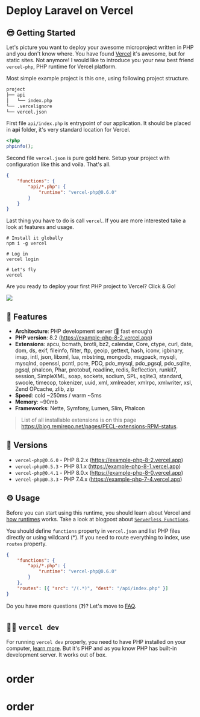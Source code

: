 # Deploy Laravel on Vercel

## 😎 Getting Started

Let's picture you want to deploy your awesome microproject written in PHP and you don't know where. You have found [Vercel](https://vercel.com) it's awesome, but for static sites. Not anymore! I would like to introduce you your new best friend `vercel-php`, PHP runtime for Vercel platform.

Most simple example project is this one, using following project structure.

```sh
project
├── api
│   └── index.php
└── .vercelignore
└── vercel.json
```

First file `api/index.php` is entrypoint of our application. It should be placed in **api** folder, it's very standard location for Vercel.

```php
<?php
phpinfo();
```

Second file `vercel.json` is pure gold here. Setup your project with configuration like this and voila. That's all.

```json
{
    "functions": {
        "api/*.php": {
            "runtime": "vercel-php@0.6.0"
        }
    }
}
```

Last thing you have to do is call `vercel`. If you are more interested take a look at features and usage.

```
# Install it globally
npm i -g vercel

# Log in
vercel login

# Let's fly
vercel
```

Are you ready to deploy your first PHP project to Vercel? Click & Go!

<a href="https://vercel.com/new/project?template=https://github.com/juicyfx/vercel-examples/tree/master/php"><img src="https://vercel.com/button"></a>

## 🤗 Features

-   **Architecture**: PHP development server (🚀 fast enough)
-   **PHP version**: 8.2 (https://example-php-8-2.vercel.app)
-   **Extensions**: apcu, bcmath, brotli, bz2, calendar, Core, ctype, curl, date, dom, ds, exif, fileinfo, filter, ftp, geoip, gettext, hash, iconv, igbinary, imap, intl, json, libxml, lua, mbstring, mongodb, msgpack, mysqli, mysqlnd, openssl, pcntl, pcre, PDO, pdo_mysql, pdo_pgsql, pdo_sqlite, pgsql, phalcon, Phar, protobuf, readline, redis, Reflection, runkit7, session, SimpleXML, soap, sockets, sodium, SPL, sqlite3, standard, swoole, timecop, tokenizer, uuid, xml, xmlreader, xmlrpc, xmlwriter, xsl, Zend OPcache, zlib, zip
-   **Speed**: cold ~250ms / warm ~5ms
-   **Memory**: ~90mb
-   **Frameworks**: Nette, Symfony, Lumen, Slim, Phalcon

> List of all installable extensions is on this page https://blog.remirepo.net/pages/PECL-extensions-RPM-status.

## 💯 Versions

-   `vercel-php@0.6.0` - PHP 8.2.x (https://example-php-8-2.vercel.app)
-   `vercel-php@0.5.3` - PHP 8.1.x (https://example-php-8-1.vercel.app)
-   `vercel-php@0.4.1` - PHP 8.0.x (https://example-php-8-0.vercel.app)
-   `vercel-php@0.3.3` - PHP 7.4.x (https://example-php-7-4.vercel.app)

## ⚙️ Usage

Before you can start using this runtime, you should learn about Vercel and [how runtimes](https://vercel.com/docs/runtimes?query=runtime#official-runtimes) works. Take a look at blogpost about [`Serverless Functions`](https://vercel.com/blog/customizing-serverless-functions).

You should define `functions` property in `vercel.json` and list PHP files directly or using wildcard (\*).
If you need to route everything to index, use `routes` property.

```json
{
    "functions": {
        "api/*.php": {
            "runtime": "vercel-php@0.6.0"
        }
    },
    "routes": [{ "src": "/(.*)", "dest": "/api/index.php" }]
}
```

Do you have more questions (❓)? Let's move to [FAQ](#%EF%B8%8F-faq).

## 👨‍💻 `vercel dev`

For running `vercel dev` properly, you need to have PHP installed on your computer, [learn more](errors/now-dev-no-local-php.md).
But it's PHP and as you know PHP has built-in development server. It works out of box.
# order
# order
